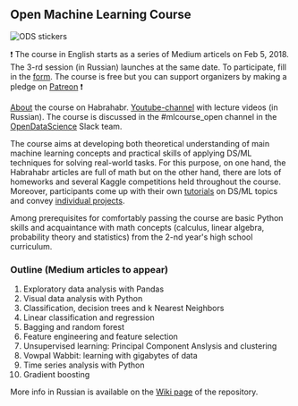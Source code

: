 ## Open Machine Learning Course

![ODS stickers](https://github.com/Yorko/mlcourse_open/blob/master/img/ods_stickers.jpg)

:exclamation: The course in English starts as a series of Medium articels on Feb 5, 2018. The 3-rd session (in Russian) launches at the same date. To participate, fill in the [form](https://goo.gl/MgsAr3). The course is free but you can support organizers by making a pledge on [Patreon](https://www.patreon.com/ods_mlcourse) :exclamation:

[About](https://habrahabr.ru/company/ods/blog/334960/) the course on Habrahabr. [Youtube-channel](https://www.youtube.com/playlist?list=PLVlY_7IJCMJdgcCtQfzj5j8OVB_Y0GJCl) with lecture videos (in Russian). The course is discussed in the #mlcourse_open channel in the [OpenDataScience](http://ods.ai/) Slack team.

The course aims at developing both theoretical understanding of main machine learning concepts and practical skills of applying DS/ML techniques for solving real-world tasks. For this purpose, on one hand, the Habrahabr articles are full of math but on the other hand, there are lots of homeworks and several Kaggle competitions held throughout the course. Moreover, participants come up with their own [tutorials](https://goo.gl/6T53d7) on DS/ML topics and convey [individual projects](https://goo.gl/KHB4cL). 

Among prerequisites for comfortably passing the course are basic Python skills and acquaintance with math concepts (calculus, linear algebra, probability theory and statistics) from the 2-nd year's high school curriculum.  

### Outline (Medium articles to appear)
1. Exploratory data analysis with Pandas
2. Visual data analysis with Python
3. Classification, decision trees and k Nearest Neighbors
4. Linear classification and regression
5. Bagging and random forest
6. Feature engineering and feature selection
7. Unsupervised learning: Principal Component Anslysis and clustering
8. Vowpal Wabbit: learning with gigabytes of data
9. Time series analysis with Python
10. Gradient boosting

More info in Russian is available on the [Wiki page](https://github.com/Yorko/mlcourse_open/wiki/About-the-course-in-Russian) of the repository. 
